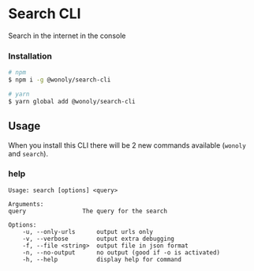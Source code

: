 # Search CLI

Search in the internet in the console

### Installation

```sh
# npm
$ npm i -g @wonoly/search-cli

# yarn
$ yarn global add @wonoly/search-cli
```

## Usage

When you install this CLI there will be 2 new commands available (`wonoly` and `search`).

### help

```
Usage: search [options] <query>

Arguments:
query                The query for the search

Options:
    -u, --only-urls      output urls only
    -v, --verbose        output extra debugging
    -f, --file <string>  output file in json format
    -n, --no-output      no output (good if -o is activated)
    -h, --help           display help for command
```